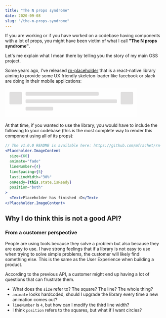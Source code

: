 ```yaml
---
title: "The N props syndrome"
date: 2020-09-08
slug: "/the-n-props-syndrome"
---
```


If you are working or if you have worked on a codebase having components with a lot of props, you might have been victim of what I call **"The N props syndrome"**.

Let's me explain what I mean there by telling you the story of my main OSS project.

Some years ago, I've released [rn-placeholder](https://github.com/mfrachet/rn-placeholder) that is a react-native library aiming to provide some UX friendly skeleton loader like facebook or slack are doing in their mobile applications:

![rn-placeholder example](./rn-placeholder.gif)

At that time, if you wanted to use the library, you would have to include the following to your codebase (this is the most complete way to render this component using all of its props):

```jsx
// The v1.0.0 README is available here: https://github.com/mfrachet/rn-placeholder/tree/v1.0.0
<Placeholder.ImageContent
  size={60}
  animate="fade"
  lineNumber={4}
  lineSpacing={5}
  lastLineWidth="30%"
  onReady={this.state.isReady}
  position="both"
>
  <Text>Placeholder has finished :D</Text>
</Placeholder.ImageContent>
```

## Why I do think this is not a good API?

### From a customer perspective

People are using tools because they solve a problem but also because they are easy to use. I have strong feelings that if a library is not easy to use when trying to solve simple problems, the customer will likely find something else. This is the same as the User Experience when building a product.

According to the previous API, a customer might end up having a lot of questions that can frustrate them.

- What does the `size` refer to? The square? The line? The whole thing?
- `animate` looks hardcoded, should I upgrade the library every time a new animation comes out?
- `lineNumber` is `4`, but how can I modify the third line width?
- I think `position` refers to the squares, but what if I want circles?
